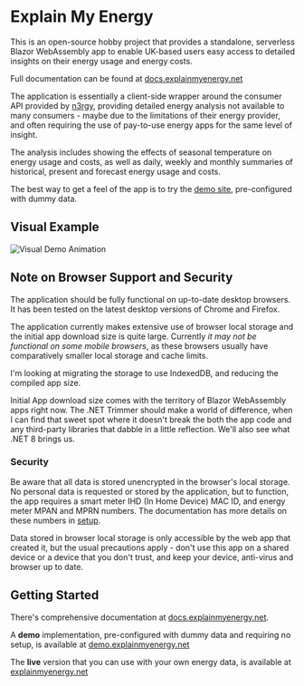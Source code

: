 # Explain My Energy

This is an open-source hobby project that provides a standalone, serverless Blazor WebAssembly app to enable UK-based users easy access to detailed insights on their energy usage and energy costs.

Full documentation can be found at [docs.explainmyenergy.net](https://docs.explainmyenergy.net/)

The application is essentially a client-side wrapper around the consumer API provided by [n3rgy](https://www.n3rgy.com/consumer/), providing detailed energy analysis not available to many consumers - maybe due to the limitations of their energy provider, and often requiring the use of pay-to-use energy apps for the same level of insight.

The analysis includes showing the effects of seasonal temperature on energy usage and costs, as well as daily, weekly and monthly summaries of historical, present and forecast energy usage and costs.

The best way to get a feel of the app is to try the [demo site](https://demo.explainmyenergy.net/), pre-configured with dummy data.

## Visual Example

![Visual Demo Animation](./docs/Demo1.gif)

## Note on Browser Support and Security

The application should be fully functional on up-to-date desktop browsers. It has been tested on the latest desktop versions of Chrome and Firefox.

The application currently makes extensive use of browser local storage and the initial app download size is quite large. Currently *it may not be functional on some mobile browsers*, as these browsers usually have comparatively smaller local storage and cache limits. 

I'm looking at migrating the storage to use IndexedDB, and reducing the compiled app size. 

Initial App download size comes with the territory of Blazor WebAssembly apps right now. The .NET Trimmer should make a world of difference, when I can find that sweet spot where it doesn't break the both the app code and any third-party libraries that dabble in a little reflection. We'll also see what .NET 8 brings us.

### Security

Be aware that all data is stored unencrypted in the browser's local storage. No personal data is requested or stored by the application, but to function, the app requires a smart meter IHD (In Home Device) MAC ID, and energy meter MPAN and MPRN numbers. The documentation has more details on these numbers in [setup](https://docs.explainmyenergy.net/setup.html).

Data stored in browser local storage is only accessible by the web app that created it, but the usual precautions apply - don't use this app on a shared device or a device that you don't trust, and keep your device, anti-virus and browser up to date.

## Getting Started

There's comprehensive documentation at [docs.explainmyenergy.net](https://docs.explainmyenergy.net/). 

A **demo** implementation, pre-configured with dummy data and requiring no setup, is available at [demo.explainmyenergy.net](https://demo.explainmyenergy.net/)

The **live** version that you can use with your own energy data, is available at [explainmyenergy.net](https://explainmyenergy.net/)



